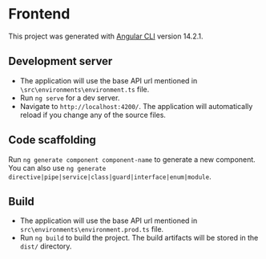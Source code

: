 # Frontend

This project was generated with [Angular CLI](https://github.com/angular/angular-cli) version 14.2.1.

## Development server

- The application will use the base API url mentioned in `\src\environments\environment.ts` file.
- Run `ng serve` for a dev server. 
- Navigate to `http://localhost:4200/`. The application will automatically reload if you change any of the source files.

## Code scaffolding

Run `ng generate component component-name` to generate a new component. You can also use `ng generate directive|pipe|service|class|guard|interface|enum|module`.

## Build

- The application will use the base API url mentioned in `src\environments\environment.prod.ts` file.
- Run `ng build` to build the project. The build artifacts will be stored in the `dist/` directory.

